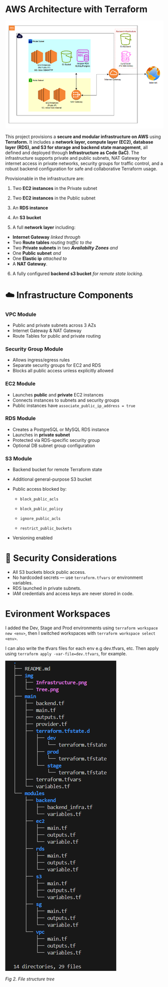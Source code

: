 # AWS Architecture with Terraform
![](./img/infrastructure.png)

This project provisions a **secure and modular infrastructure on AWS** using **Terraform.** It includes a **network layer, compute layer (EC2), database layer (RDS), and S3 for storage and backend state management**, all defined and deployed through **Infrastructure as Code (IaC)**. The infrastructure supports private and public subnets, NAT Gateway for internet access in private networks, security groups for traffic control, and a robust backend configuration for safe and collaborative Terraform usage.

Provisionable in the infrastructure are:

1. Two **EC2 instances** in the Private subnet

2. Two **EC2 instances** in the Public subnet

3. An **RDS instance**

4. An **S3 bucket**

5. A full **network layer** including:
* **Internet Gateway** *linked through*
*  Two **Route tables** *routing traffic to the*
* Two **Private subnets** in two ***Availabilty Zones*** *and*
* One **Public subnet** *and*
* One **Elastic ip** *attached to*
* A **NAT Gateway**.
6. A fully configured **backend s3 bucket** *for remote state locking.*

# ☁️ Infrastructure Components
### VPC Module
* Public and private subnets across 3 AZs
* Internet Gateway & NAT Gateway
* Route Tables for public and private routing

### Security Group Module
* Allows ingress/egress rules
* Separate security groups for EC2 and RDS
* Blocks all public access unless explicitly allowed

### EC2 Module
* Launches **public** and **private** EC2 instances
* Connects instances to subnets and security groups
* Public instances have `associate_public_ip_address = true`

### RDS Module
* Creates a PostgreSQL or MySQL RDS instance
* Launches in **private subnet**
* Protected via RDS-specific security group
* Optional DB subnet group configuration

### S3 Module
* Backend bucket for remote Terraform state
* Additional general-purpose S3 bucket
* Public access blocked by:

    * `block_public_acls`

    * `block_public_policy`

    * `ignore_public_acls`

    * `restrict_public_buckets`

* Versioning enabled

# 🔐 Security Considerations
* All S3 buckets block public access.
* No hardcoded secrets — use `terraform.tfvars` or environment variables.
* RDS launched in private subnets.
* IAM credentials and access keys are never stored in code.

# Evironment Workspaces

I added the Dev, Stage and Prod environments using `terraform workspace new <env>`, then I switched workspaces with `terraform workspace select <env>`.

I can also write the tfvars files for each env e.g dev.tfvars, etc. Then apply using `terraform apply -var-file=dev.tfvars`, for example.

![](./img/Tree.png)

*Fig 2. File structure tree*